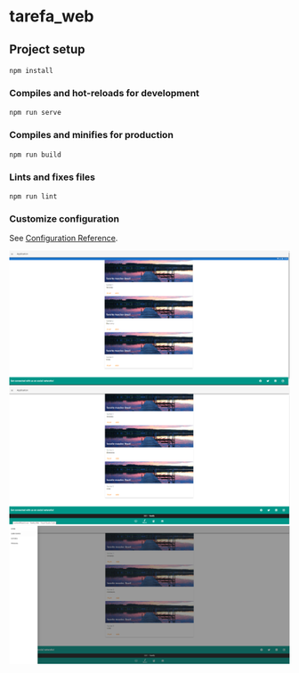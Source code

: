 # tarefa_web

## Project setup
```
npm install
```

### Compiles and hot-reloads for development
```
npm run serve
```

### Compiles and minifies for production
```
npm run build
```

### Lints and fixes files
```
npm run lint
```

### Customize configuration
See [Configuration Reference](https://cli.vuejs.org/config/).

![img1](/src/assets/Tela1.png)
![img2](/src/assets/Tela2.png)
![img3](/src/assets/Tela3.png)